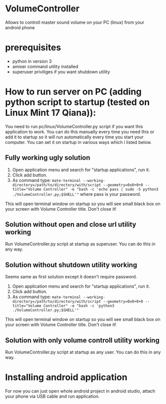 # VolumeController
Allows to controll master sound volume on your PC (linux) from your android phone

# prerequisites
- python in version 3
- amixer command utility installed
- superuser priviliges if you want shutdown utility

# How to run server on PC (adding python script to startup (tested on Linux Mint 17 Qiana)):

You need to run pc/linux/VolumeController.py script if you want this application to work. You can do this manually every time you need this or add it to startup so it will run automatically every time you start your computer. You can set it on startup in various ways which i listed below.

## Fully working ugly solution
1. Open application menu and search for "startup  applications", run it.
2. Click add button.
3. As command type: `mate-terminal --working-directory=/path/to/directory/with/script --geometry=0x0+0+0 --title="Volume Controller" -e "bash -c 'echo pass | sudo -S python3 ./VolumeController.py;$SHELL'"` where pass is your password.

This will open terminal window on startup so you will see small black box on your screen with Volume Controller title. Don't close it!

## Solution without open and close url utility working
Run VolumeController.py script at startup as superuser. You can do this in any way.

## Solution without shutdown utility working
Seems same as first solution except it doesn't require password.

1. Open application menu and search for "startup  applications", run it.
2. Click add button.
3. As command type: `mate-terminal --working-directory=/path/to/directory/with/script --geometry=0x0+0+0 --title="Volume Controller" -e "bash -c 'python3 ./VolumeController.py;$SHELL'"`

This will open terminal window on startup so you will see small black box on your screen with Volume Controller title. Don't close it!

## Solution with only volume controll utility working
Run VolumeController.py script at startup as any user. You can do this in any way.

# Installing android application
For now you can just open whole android project in android studio, attach your phone via USB cable and run application.
